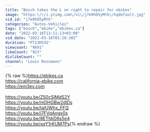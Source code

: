 ```yaml
---
title: "Bosch takes the L on right to repair for ebikes"
image: "https:\/\/i.ytimg.com\/vi\/j7e9hO5yMtk\/hqdefault.jpg"
vid_id: "j7e9hO5yMtk"
categories: "Autos-Vehicles"
tags: ["bosch","ebike","ebikes.ca"]
date: "2022-03-16T13:11:13+03:00"
vid_date: "2022-03-16T01:28:38Z"
duration: "PT13M33S"
viewcount: "9691"
likeCount: "923"
dislikeCount: ""
channel: "Louis Rossmann"
---
```

{% raw %}<a rel="nofollow" target="blank" href="https://ebikes.ca">https://ebikes.ca</a><br /><a rel="nofollow" target="blank" href="https://california-ebike.com">https://california-ebike.com</a><br /><a rel="nofollow" target="blank" href="https://em3ev.com">https://em3ev.com</a><br /><br /><a rel="nofollow" target="blank" href="https://youtu.be/Z50cSlMdS2Y">https://youtu.be/Z50cSlMdS2Y</a><br /><a rel="nofollow" target="blank" href="https://youtu.be/mDHGBw2dlDs">https://youtu.be/mDHGBw2dlDs</a><br /><a rel="nofollow" target="blank" href="https://youtu.be/talUWhx_FFQ">https://youtu.be/talUWhx_FFQ</a><br /><a rel="nofollow" target="blank" href="https://youtu.be/i7FVqAngx0s">https://youtu.be/i7FVqAngx0s</a><br /><a rel="nofollow" target="blank" href="https://youtu.be/8EThkD6s5e4">https://youtu.be/8EThkD6s5e4</a><br /><a rel="nofollow" target="blank" href="https://youtu.be/xqY1rKUM7Ps">https://youtu.be/xqY1rKUM7Ps</a>{% endraw %}
